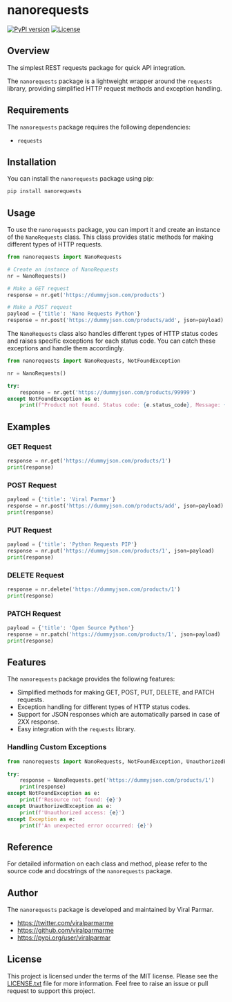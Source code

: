 # nanorequests

[![PyPI version](https://badge.fury.io/py/nanorequests.svg)](https://badge.fury.io/py/nanorequests)
[![License](https://img.shields.io/badge/License-MIT-blue.svg)](https://opensource.org/licenses/MIT)

## Overview

The simplest REST requests package for quick API integration.

The `nanorequests` package is a lightweight wrapper around the `requests` library, providing simplified HTTP request methods and exception handling.

## Requirements

The `nanorequests` package requires the following dependencies:

- `requests`

## Installation

You can install the `nanorequests` package using pip:

```bash
pip install nanorequests
```

## Usage

To use the `nanorequests` package, you can import it and create an instance of the `NanoRequests` class. This class provides static methods for making different types of HTTP requests.

```python
from nanorequests import NanoRequests

# Create an instance of NanoRequests
nr = NanoRequests()

# Make a GET request
response = nr.get('https://dummyjson.com/products')

# Make a POST request
payload = {'title': 'Nano Requests Python'}
response = nr.post('https://dummyjson.com/products/add', json=payload)
```

The `NanoRequests` class also handles different types of HTTP status codes and raises specific exceptions for each status code. You can catch these exceptions and handle them accordingly.

```python
from nanorequests import NanoRequests, NotFoundException

nr = NanoRequests()

try:
    response = nr.get('https://dummyjson.com/products/99999')
except NotFoundException as e:
    print(f"Product not found. Status code: {e.status_code}, Message: {e.message}")
```

## Examples

### GET Request

```python
response = nr.get('https://dummyjson.com/products/1')
print(response)
```

### POST Request

```python
payload = {'title': 'Viral Parmar'}
response = nr.post('https://dummyjson.com/products/add', json=payload)
print(response)
```

### PUT Request

```python
payload = {'title': 'Python Requests PIP'}
response = nr.put('https://dummyjson.com/products/1', json=payload)
print(response)
```

### DELETE Request

```python
response = nr.delete('https://dummyjson.com/products/1')
print(response)
```

### PATCH Request

```python
payload = {'title': 'Open Source Python'}
response = nr.patch('https://dummyjson.com/products/1', json=payload)
print(response)
```

## Features

The `nanorequests` package provides the following features:

- Simplified methods for making GET, POST, PUT, DELETE, and PATCH requests.
- Exception handling for different types of HTTP status codes.
- Support for JSON responses which are automatically parsed in case of 2XX response.
- Easy integration with the `requests` library.

### Handling Custom Exceptions

```python
from nanorequests import NanoRequests, NotFoundException, UnauthorizedException

try:
    response = NanoRequests.get('https://dummyjson.com/products/1')
    print(response)
except NotFoundException as e:
    print(f'Resource not found: {e}')
except UnauthorizedException as e:
    print(f'Unauthorized access: {e}')
except Exception as e:
    print(f'An unexpected error occurred: {e}')
```

## Reference

For detailed information on each class and method, please refer to the source code and docstrings of the `nanorequests` package.

## Author

The `nanorequests` package is developed and maintained by Viral Parmar.

- https://twitter.com/viralparmarme
- https://github.com/viralparmarme
- https://pypi.org/user/viralparmar

## License

This project is licensed under the terms of the MIT license. Please see the [LICENSE.txt](https://github.com/viralparmarme/nanorequests/blob/main/LICENSE.txt) file for more information.
Feel free to raise an issue or pull request to support this project.
